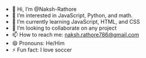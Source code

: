 - 👋 Hi, I’m @Naksh-Rathore
- 👀 I’m interested in JavaScript, Python, and math.
- 🌱 I’m currently learning JavaScript, HTML, and CSS
- 💞️ I’m looking to collaborate on any project
- 📫 How to reach me: naksh.rathore786@gmail.com
- 😄 Pronouns: He/Him
- ⚡ Fun fact: I love soccer

<!---
Naksh-Rathore/Naksh-Rathore is a ✨ special ✨ repository because its `README.md` (this file) appears on your GitHub profile.
You can click the Preview link to take a look at your changes.
--->
